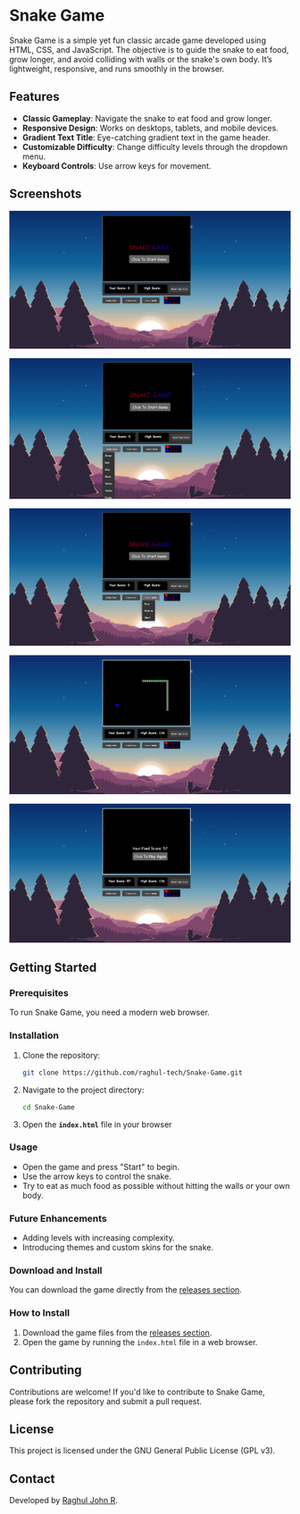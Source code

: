 
# Snake Game

Snake Game is a simple yet fun classic arcade game developed using HTML, CSS, and JavaScript. The objective is to guide the snake to eat food, grow longer, and avoid colliding with walls or the snake's own body. It’s lightweight, responsive, and runs smoothly in the browser.

## Features
- **Classic Gameplay**: Navigate the snake to eat food and grow longer.
- **Responsive Design**: Works on desktops, tablets, and mobile devices.
- **Gradient Text Title**: Eye-catching gradient text in the game header.
- **Customizable Difficulty**: Change difficulty levels through the dropdown menu.
- **Keyboard Controls**: Use arrow keys for movement.

## Screenshots

<p align="center">
  <a href="https://github.com/raghul-tech/Snake-Game.git">
    <img src="img/start.png" alt="Start Screen">
  </a>
</p>

<p align="center">
  <a href="https://github.com/raghul-tech/Snake-Game.git">
    <img src="img/snakecolor.png" alt="Gameplay View">
  </a>
</p>

<p align="center">
  <a href="https://github.com/raghul-tech/Snake-Game.git">
    <img src="img/modes.png" alt="Game Over Screen">
  </a>
</p>

<p align="center">
  <a href="https://github.com/raghul-tech/Snake-Game.git">
    <img src="img/snakegame.png" alt="Game Over Screen">
  </a>
</p>

<p align="center">
  <a href="https://github.com/raghul-tech/Snake-Game.git">
    <img src="img/SnakeGameOver.png" alt="Game Over Screen">
  </a>
</p>

## Getting Started
### Prerequisites
To run Snake Game, you need a modern web browser.

### Installation
1. Clone the repository:
   ```bash
   git clone https://github.com/raghul-tech/Snake-Game.git
   ```
2. Navigate to the project directory:
   ```bash
   cd Snake-Game
   ```
3. Open the **`index.html`** file in your browser

### Usage
- Open the game and press "Start" to begin.
- Use the arrow keys to control the snake.
- Try to eat as much food as possible without hitting the walls or your own body.

### Future Enhancements
- Adding levels with increasing complexity.
- Introducing themes and custom skins for the snake.

### Download and Install
You can download the game directly from the [releases section](https://github.com/raghul-tech/Snake-Game/releases).

### How to Install
1. Download the game files from the [releases section](https://github.com/raghul-tech/Snake-Game/releases).
2. Open the game by running the `index.html` file in a web browser.

## Contributing
Contributions are welcome! If you'd like to contribute to Snake Game, please fork the repository and submit a pull request.

## License
This project is licensed under the  GNU General Public License (GPL v3).

## Contact
Developed by [Raghul John R](https://www.linkedin.com/in/raghul-john-r-3a9577320).